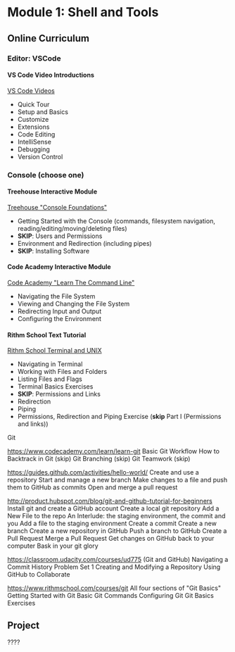 # Module 1: Shell and Tools

## Online Curriculum

### Editor: VSCode

#### VS Code Video Introductions
  [VS Code Videos](https://code.visualstudio.com/docs/getstarted/introvideos)
  - Quick Tour
  - Setup and Basics
  - Customize
  - Extensions
  - Code Editing
  - IntelliSense
  - Debugging
  - Version Control

### Console (choose one)

#### Treehouse Interactive Module
  [Treehouse "Console Foundations"](https://teamtreehouse.com/library/console-foundations)
  - Getting Started with the Console (commands, filesystem navigation, reading/editing/moving/deleting files)
  - __SKIP__: Users and Permissions
  - Environment and Redirection (including pipes)
  - __SKIP__: Installing Software

#### Code Academy Interactive Module
  [Code Academy "Learn The Command Line"](https://www.codecademy.com/learn/learn-the-command-line)
  - Navigating the File System
  - Viewing and Changing the File System
  - Redirecting Input and Output
  - Configuring the Environment

#### Rithm School Text Tutorial
  [Rithm School Terminal and UNIX](https://www.rithmschool.com/courses/terminal)
  - Navigating in Terminal
  - Working with Files and Folders
  - Listing Files and Flags
  - Terminal Basics Exercises
  - __SKIP__: Permissions and Links
  - Redirection
  - Piping
  - Permissions, Redirection and Piping Exercise (__skip__ Part I (Permissions and links))

Git

https://www.codecademy.com/learn/learn-git
	Basic Git Workflow
	How to Backtrack in Git (skip)
	Git Branching (skip)
	Git Teamwork (skip)
	
https://guides.github.com/activities/hello-world/
Create and use a repository
Start and manage a new branch
Make changes to a file and push them to GitHub as commits
Open and merge a pull request	

http://product.hubspot.com/blog/git-and-github-tutorial-for-beginners 
	Install git and create a GitHub account
	Create a local git repository
	Add a New File to the repo
	An Interlude: the staging environment, the commit and you
	Add a file to the staging environment
	Create a commit
	Create a new branch
	Create a new repository in GitHub
	Push a branch to GitHub
	Create a Pull Request
	Merge a Pull Request
	Get changes on GitHub back to your computer
	Bask in your git glory

https://classroom.udacity.com/courses/ud775 (Git and GitHub)
	Navigating a Commit History
	Problem Set 1
	Creating and Modifying a Repository
	Using GitHub to Collaborate

https://www.rithmschool.com/courses/git
	All four sections of "Git Basics"
		Getting Started with Git
		Basic Git Commands
		Configuring Git
		Git Basics Exercises
	

## Project
????
